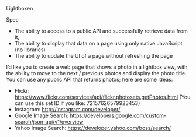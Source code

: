 Lightboxen

Spec

* The ability to access to a public API and successfully retrieve data from it,
* The ability to display that data on a page using only native JavaScript (no libraries)
* The ability to update the UI of a page without refreshing the page

I’d like you to create a web page that shows a photo in a lightbox view,
with the ability to move to the next / previous photos and display the
photo title. You can use any public API that returns photos; here are
some ideas:

 * Flickr: https://www.flickr.com/services/api/flickr.photosets.getPhotos.html (You can use this set ID if you like: 72157626579923453)
 * Instagram: http://instagram.com/developer/
 * Google Image Search: https://developers.google.com/custom-search/json-api/v1/overview
 * Yahoo Image Search: https://developer.yahoo.com/boss/search/
